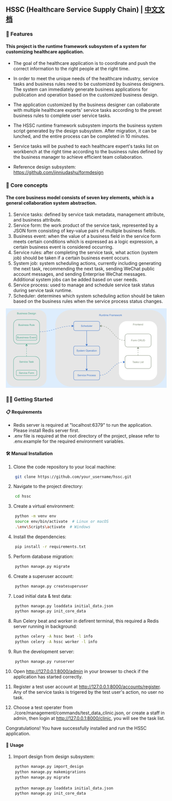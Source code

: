 ## HSSC (Healthcare Service Supply Chain) | [中文文档](./docs/README_zh.md)

### 🚀 Features 
#### This project is the runtime framework subsystem of a system for customizing healthcare application.
* The goal of the healthcare application is to coordinate and push the correct information to the right people at the right time.

* In order to meet the unique needs of the healthcare industry, service tasks and business rules need to be customized by business designers. The system can immediately generate business applications for publication and operation based on the customized business design.

* The application customized by the business designer can collaborate with multiple healthcare experts' service tasks according to the preset business rules to complete user service tasks.

* The HSSC runtime framework subsystem imports the business system script generated by the design subsystem. After migration, it can be lunched, and the entire process can be completed in 10 minutes.

* Service tasks will be pushed to each healthcare expert's tasks list on workbench at the right time according to the business rules defined by the business manager to achieve efficient team collaboration.

* Reference design subsystem: https://github.com/jinniudashu/formdesign

### 🧠 Core concepts
#### The core business model consists of seven key elements, which is a general collaboration system abstraction.
1. Service tasks: defined by service task metadata, management attribute, and business attribute.
2. Service form: the work product of the service task, represented by a JSON form consisting of key-value pairs of multiple business fields.
3. Business event: when the value of a business field in the service form meets certain conditions which is expressed as a logic expression, a certain business event is considered occurring.
4. Service rules: after completing the service task, what action (system job) should be taken if a certain business event occurs.
5. System job: system scheduling actions, currently including generating the next task, recommending the next task, sending WeChat public account messages, and sending Enterprise WeChat messages. Additional system jobs can be added based on user needs.
6. Service process: used to manage and schedule service task status during service task runtime.
7. Scheduler: determines which system scheduling action should be taken based on the business rules when the service process status changes.

![Core business model relationship diagram](./docs/7elements.png)

### 👨‍🚀 Getting Started
#### 📋 Requirements
* Redis server is required at "localhost:6379" to run the application. Please install Redis server first.
* .env file is required at the root directory of the project, please refer to .env.example for the required environment variables.

#### 🛠️ Manual Installation
1. Clone the code repository to your local machine:
```bash
    git clone https://github.com/your_username/hssc.git
```
2. Navigate to the project directory:
```bash
    cd hssc
```
3. Create a virtual environment:
```bash
    python -m venv env
    source env/bin/activate  # Linux or macOS
    .\env\Scripts\activate  # Windows
```
4. Install the dependencies:
```bash
    pip install -r requirements.txt
```
5. Perform database migration:
```bash
    python manage.py migrate
```
6. Create a superuser account:
```bash
    python manage.py createsuperuser
```
7. Load initial data & test data:
```bash
    python manage.py loaddata initial_data.json
    python manage.py init_core_data
```
8. Run Celery beat and worker in defirent terminal, this required a Redis server running in background:
```bash
    python celery -A hssc beat -l info
    python celery -A hssc worker -l info
```
9. Run the development server:
```bash
    python manage.py runserver
```
10. Open http://127.0.0.1:8000/admin in your browser to check if the application has started correctly.

11. Register a test user account at http://127.0.0.1:8000/accounts/register. Any of the service tasks is trigered by the test user's action, no user no task.

12. Choose a test operater from ./core/management/commands/test_data_clinic.json, or create a staff in admin, then login at http://127.0.0.1:8000/clinic, you will see the task list.

Congratulations! You have successfully installed and run the HSSC application.

#### 🔧 Usage
1. Import design from design subsystem:
```bash
    python manage.py import_design
    python manage.py makemigrations
    python manage.py migrate

    python manage.py loaddata initial_data.json
    python manage.py init_core_data
```
